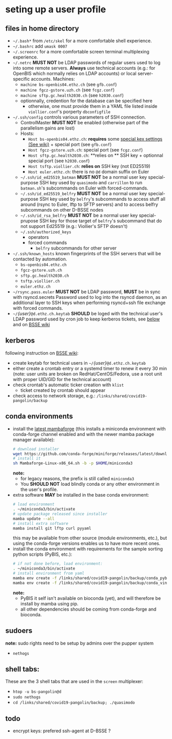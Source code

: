 # seting up a user profile

## files in home directory

- `~/.bash*` from `/etc/skel`
   for a more comfortable shell experience.
- `~/.bashrc`
   add `umask 0007`
- `~/.screenrc`
   for a more comfortable screen terminal multiplexing experience.
- `~/.netrc` **MUST NOT** be LDAP passwords of regular users
   used to log into some remote servers. **Always** use technical accounts (e.g.: for OpenBIS which normally relies on LDAP accounts) or local server-specific accounts. Machines:
    - `machine bs-openbis04.ethz.ch` (see `gfb.conf`)
    - `machine fgcz-gstore.uzh.ch` (see `fcgz.conf`)
    - `machine sftp.gc.health2030.ch` (see `h2030.conf`)
    - optionnally, credention for the database can be specified here
      - otherwise, one must provide them in a YAML file listed inside `viollier.conf`'s porperty `dbconfigfile`
- `~/.ssh/config`
   controls various parameters of SSH connection.
    - ControlMaster **MUST NOT** be enabled (otherwise part of the parallelism gains are lost)
    - Hosts:
       - `Host bs-openbis04.ethz.ch`: **requires** some [special kex settings (See wiki)](https://wiki-bsse.ethz.ch/display/DBSSEQGF/openBIS+for+Illumina+NGS+Data+Management+-+Basic+Usage#openBISforIlluminaNGSDataManagement-BasicUsage-HowdoIgetmydata?) + special port (see `gfb.conf`)
       - `Host fgcz-gstore.uzh.ch`: special port (see `fcgz.conf`)
       - `Host sftp.gc.health2030.ch`: **relies on ** SSH key + optionnal special port (see `h2030.conf`)
       - `Host tsftp.viollier.ch`: **relies on** SSH key (not ED25519)
       - `Host euler.ethz.ch`: there is no `@d` domain suffix on Euler
  - `~/.ssh/id_ed25519_batman` **MUST NOT** be a normal user key
    special-purpose SSH key used by `quasimodo` and `carrillon` to run `batman.sh`'s subcommands on Euler with forced-commands.
  - `~/.ssh/id_ed25519_belfry` **MUST NOT** be a normal user key
    special-purpose SSH key used by `belfry`'s subcommands to access stuff all around (rsync to Euler, lftp to SFTP servers) and to access belfry subcommands on other D-BSSE nodes
  - `~/.ssh/id_rsa_belfry` **MUST NOT** be a normal user key
    special-prupose SSH key for those target of `belfry`'s subcommand that do not support Ed25519 (e.g.: Viollier's SFTP doesn't)
  - `~/.ssh/authorized_keys`
     - operators
     - forced commands
        -  `belfry` subcommands for other server
 - `~/.ssh/known_hosts`
   known fingerprints of the SSH servers that will be contacted by automation.
    - `bs-openbis04.ethz.ch`
    - `fgcz-gstore.uzh.ch`
    - `sftp.gc.health2030.ch`
    - `tsftp.viollier.ch`
    - `euler.ethz.ch`
- `~/rsync.pass.euler` **MUST NOT** be LDAP password, **MUST** be in sync with rsyncd.secrets
   Password used to log into the rsyncd daemon, as an additional layer to SSH keys when performing rsyncd+ssh file exchange with forced commands.
- `~/`_{user}_`@d.ethz.ch.keytab` **SHOULD** be loged with the technical user's LDAP password
   used by cron job to keep kerberos tickets, see [below](#kerberos) and on [BSSE wiki](https://wiki-bsse.ethz.ch/display/DBSSEPUBLIC/Managing+Kerberos+tickets#ManagingKerberostickets-Keepyourticketvalidforunlimitedtime(theoretically))

## kerberos

following instruction on [BSSE wiki](https://wiki-bsse.ethz.ch/display/DBSSEPUBLIC/Managing+Kerberos+tickets#ManagingKerberostickets-Keepyourticketvalidforunlimitedtime(theoretically)):

- create keytab for technical users in `~/`_{user}_`@d.ethz.ch.keytab`
- either create a crontab entry or a systemd timer to renew it every 30 min (note: user units are broken on RedHat/CentOS/Fedora, use a root unit with proper UID/GID for the technical account)
- check crontab's automatic ticker creation with `klist`
   - ticket created by crontab should appear
-  check access to network storage, e.g.: `/links/shared/covid19-pangolin/backup`

## conda environments

- install the [latest mambaforge](https://github.com/conda-forge/miniforge#mambaforge) (this installs a miniconda environment with conda-forge channel enabled and with the newer mamba package manager available):
  ```bash
  # download installer
  wget https://github.com/conda-forge/miniforge/releases/latest/download/Mambaforge-Linux-x86_64.sh
  # install it
  sh Mambaforge-Linux-x86_64.sh -b -p $HOME/miniconda3
  ```
  **note:**
   - for legacy reasons, the prefix is still called `miniconda3`
   - You **SHOULD NOT** load blindly conda or any other environment in the user's profile.
- extra software **MAY** be installed in the base conda environment:
  ```bash
  # load environment
  . ~/miniconda3/bin/activate
  # update package released since installer
  mamba update --all
  # install extra software
  mamba install git lftp curl pyyaml
  ```
  this may be available from other source (module environments, etc.), but using the conda-forge versions enables us to have more recent ones.
- install the conda environment with requirements for the sample sorting python scripts (PyBIS, etc.):
  ```bash
  # if not done before, load environment:
  . ~/miniconda3/bin/activate
  # install environment from yaml
  mamba env create -f /links/shared/covid19-pangolin/backup/conda_pybis_env.yaml
  mamba env create -f /links/shared/covid19-pangolin/backup/conda_vineyard.yaml
  ```
  **note:**
   - PyBIS it self isn't available on bioconda (yet), and will therefore be install by mamba using pip.
   - all other dependencies should be coming from conda-forge and bioconda.

## sudoers

  **note:** sudo rights need to be setup by admins over the pupper system

  - `nethogs`

## shell tabs:

These are the 3 shell tabs that are used in the `screen` multiplexer:

- `htop -u bs-pangolin@d`
- `sudo nethogs`
- `cd /links/shared/covid19-pangolin/backup; ./quasimodo`

## todo

- encrypt keys: prefered ssh-agent at D-BSSE ?
